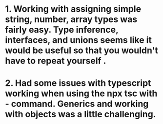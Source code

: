 # 1. Working with assigning simple string, number, array types was fairly easy. Type inference, interfaces, and unions seems like it would be useful so that you wouldn't have to repeat yourself .

# 2. Had some issues with typescript working when using the npx tsc with - command. Generics and working with objects was a little challenging. 


